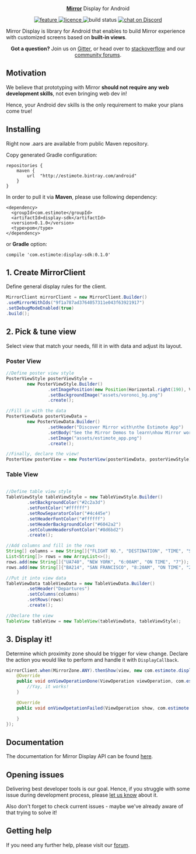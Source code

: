 
<p align="center">
    <a href="http://blog.estimote.com/post/150398268230/launching-estimote-mirror-the-worlds-first"><b>Mirror</b></a> Display for Android
</p>
<p align="center">
    <a href="https://estimote.canny.io/mirror-display">
        <img src="https://img.shields.io/badge/feature%20request-canny.io-blue.svg"
             alt="feature">
    </a>
    <a href="https://opensource.org/licenses/MIT">
        <img src="https://img.shields.io/badge/License-MIT-yellow.svg" alt="licence">
    </a>
    <a>
        <img src="https://www.bitrise.io/app/55cd8edc4f83f32e/status.svg?token=KN5gaUHiK2opILjxV8tcBg&branch=master"
             alt="build status">
    </a>
    <a href="https://discord.gg/HjJCwm5">
        <img src="https://img.shields.io/discord/308323056592486420.svg"
             alt="chat on Discord">
    </a>
</p>

Mirror Display is library for Android that enables to build Mirror experience with customized screens based on **built-in views**.

<p align="center">
<a><b>Got a question?</b> Join us on <a href="https://gitter.im/Estimote-Mirror-Display/Lobby">Gitter</a>, or head over to <a href="http://stackoverflow.com/questions/tagged/estimote">stackoverflow</a> and our <a href="https://forums.estimote.com">community forums</a>.</a>
</p>

## Motivation
We believe that prototyping with Mirror **should not require any web development skills**, not even bringing web dev in!

Hence, your Android dev skills is the only requirement to make your plans come true!
## Installing

Right now .aars are available from public Maven repository.

Copy generated Gradle configuration:

```
repositories {
    maven {
        url  "http://estimote.bintray.com/android"
    }
}
```

In order to pull it via **Maven**, please use following dependency:

```
<dependency>
  <groupId>com.estimote</groupId>
  <artifactId>display-sdk</artifactId>
  <version>0.1.0</version>
  <type>pom</type>
</dependency>
```

or **Gradle** option:

```
compile 'com.estimote:display-sdk:0.1.0'
```

## 1. Create MirrorClient

Define general display rules for the client.
```java
MirrorClient mirrorClient = new MirrorClient.Builder()
.useMirrorWithIds("9f1a787ad3764057311e043f63921917")
.setDebugModeEnabled(true)
.build();
```


## 2. Pick & tune view

Select view that match your needs, fill it in with data and adjust its layout.

### Poster View
```java
//Define poster view style
PosterViewStyle posterViewStyle =
        new PosterViewStyle.Builder()
                .setImagePosition(new Position(Horizontal.right(190), Vertical.top(5)))
                .setBackgroundImage("assets/voronoi_bg.png")
                .create();

//Fill in with the data
PosterViewData posterViewData =
        new PosterViewData.Builder()
                .setHeader("Discover Mirror with\nthe Estimote App")
                .setBody("See the Mirror Demos to learn\nhow Mirror works and what you\ncan use it for.")
                .setImage("assets/estimote_app.png")
                .create();

//Finally, declare the view!
PosterView posterView = new PosterView(posterViewData, posterViewStyle);
```

### Table View

```java

//Define table view style
TableViewStyle tableViewStyle = new TableViewStyle.Builder()
        .setBackgroundColor("#2c2a3d")
        .setFontColor("#ffffff")
        .setRowSeparatorColor("#4c445e")
        .setHeaderFontColor("#ffffff")
        .setHeaderBackgroundColor("#6042a2")
        .setColumnHeadersFontColor("#8d6bd2")
        .create();

//Add columns and fill in the rows       
String[] columns = new String[]{"FLIGHT NO.", "DESTINATION", "TIME", "STATUS", "GATE"};
List<String[]> rows = new ArrayList<>();
rows.add(new String[]{"UA740", "NEW YORK", "6:00AM", "ON TIME", "7"});
rows.add(new String[]{"BA214", "SAN FRANCISCO", "8:20AM", "ON TIME", "22"});

//Put it into view data
TableViewData tableViewData = new TableViewData.Builder()
        .setHeader("Departures")
        .setColumns(columns)
        .setRows(rows)
        .create();

//Declare the view
TableView tableView = new TableView(tableViewData, tableViewStyle);
```

## 3. Display it!
Determine which proximity zone should be trigger for view change. Declare the action you would like to perform and handle it with `DisplayCallback`.

```java
mirrorClient.when(MirrorZone.ANY).thenShow(view, new com.estimote.display.client.DisplayCallback() {
    @Override
    public void onViewOperationDone(ViewOperation viewOperation, com.estimote.display.view.View view) {
        //Yay, it works!
    }

    @Override
    public void onViewOpetationFailed(ViewOperation show, com.estimote.display.view.View view, String message) {

    }
});

```

## Documentation
The documentation for Mirror Display API can be found [here](https://github.com/Estimote/Android-Mirror-SDK/blob/abiela/display_sdk/MirrorDisplaySDK/mirror-display-sdk-0.1.0-javadoc.jar).

## Opening issues
Delivering best developer tools is our goal. Hence, if you struggle with some issue during development process, please [let us know](https://github.com/Estimote/Android-Mirror-SDK/issues) about it.

Also don't forget to check current issues - maybe we've already aware of that trying to solve it!

## Getting help
If you need any further help, please visit our [forum](https://forums.estimote.com/).
